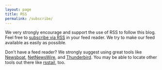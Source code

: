 ```yaml
---
layout: page
title: RSS
permalink: /subscribe/
---
```


We very strongly encourage and support the use of RSS to follow this blog.  Feel free to [subscribe via RSS]({{site.baseurl}}/feed.xml) in your feed reader.  We try to make our feed available as easily as possible.

Don't have a feed reader?  We strongly suggest using great tools like [Newsboat](https://newsboat.org/), [NetNewsWire](https://netnewswire.com/), and [Thunderbird](https://www.thunderbird.net/).  You may be able to locate other tools out there like [rsstail](https://github.com/folkertvanheusden/rsstail), too.

